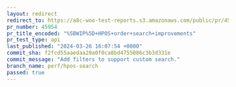 ```yaml
---
layout: redirect
redirect_to: https://a8c-woo-test-reports.s3.amazonaws.com/public/pr/45954/api/index.html
pr_number: 45954
pr_title_encoded: "%5BWIP%5D+HPOS+order+search+improvements"
pr_test_type: api
last_published: "2024-03-26 16:07:54 +0000"
commit_sha: f2fcd55aaedaa20a0f0ca8bd4755086c3b3d331e
commit_message: "Add filters to support custom search."
branch_name: perf/hpos-search
passed: true
---
```

